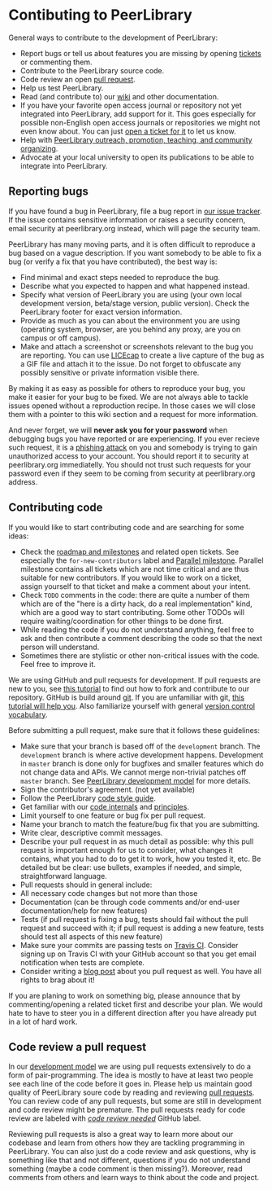 Contibuting to PeerLibrary
==========================

General ways to contribute to the development of PeerLibrary:
* Report bugs or tell us about features you are missing by opening [tickets](https://github.com/peerlibrary/peerlibrary/issues/new) or commenting them.
* Contribute to the PeerLibrary source code.
* Code review an open [pull request](https://github.com/peerlibrary/peerlibrary/labels/code%20review%20needed).
* Help us test PeerLibrary.
* Read (and contribute to) our [wiki](https://github.com/peerlibrary/peerlibrary/wiki) and other documentation.
* If you have your favorite open access journal or repository not yet integrated into PeerLibrary, add support for it. This goes especially for possible non-English open access journals or repositories we might not even know about. You can just [open a ticket for it](https://github.com/peerlibrary/peerlibrary/issues/new) to let us know.
* Help with [PeerLibrary outreach, promotion, teaching, and community organizing](https://github.com/peerlibrary/outreach).
* Advocate at your local university to open its publications to be able to integrate into PeerLibrary.

Reporting bugs
--------------

If you have found a bug in PeerLibrary, file a bug report in [our issue tracker](https://github.com/peerlibrary/peerlibrary/issues/new). If the issue contains sensitive information or raises a security concern, email security at peerlibrary.org instead, which will page the security team.

PeerLibrary has many moving parts, and it is often difficult to reproduce a bug based on a vague description. If you want somebody to be able to fix a bug (or verify a fix that you have contributed), the best way is:
* Find minimal and exact steps needed to reproduce the bug.
* Describe what you expected to happen and what happened instead.
* Specify what version of PeerLibrary you are using (your own local development version, beta/stage version, public version). Check the PeerLibrary footer for exact version information.
* Provide as much as you can about the environment you are using (operating system, browser, are you behind any proxy, are you on campus or off campus).
* Make and attach a screenshot or screenshots relevant to the bug you are reporting. You can use [LICEcap](http://www.cockos.com/licecap/) to create a live capture of the bug as a GIF file and attach it to the issue. Do not forget to obfuscate any possibly sensitive or private information visible there.

By making it as easy as possible for others to reproduce your bug, you make it easier for your bug to be fixed. We are not always able to tackle issues opened without a reproduction recipe. In those cases we will close them with a pointer to this wiki section and a request for more information.

And never forget, we will **never ask you for your password** when debugging bugs you have reported or are experiencing. If you ever recieve such request, it is a [phishing attack](https://en.wikipedia.org/wiki/Phishing) on you and somebody is trying to gain unauthorized access to your account. You should report it to security at peerlibrary.org immediatelly. You should not trust such requests for your password even if they seem to be coming from security at peerlibrary.org address.

Contributing code
-----------------

If you would like to start contributing code and are searching for some ideas:
* Check the [roadmap and milestones](https://github.com/peerlibrary/peerlibrary/milestones) and related open tickets. See especially the `for-new-contributors` label and [Parallel milestone](https://github.com/peerlibrary/peerlibrary/issues?labels=for+new+contributors&milestone=9&page=1&state=open). Parallel milestone contains all tickets which are not time critical and are thus suitable for new contributors. If you would like to work on a ticket, assign yourself to that ticket and make a comment about your intent.
* Check `TODO` comments in the code: there are quite a number of them which are of the "here is a dirty hack, do a real implementation" kind, which are a good way to start contributing. Some other TODOs will require waiting/coordination for other things to be done first.
* While reading the code if you do not understand anything, feel free to ask and then contribute a comment describing the code so that the next person will understand.
* Sometimes there are stylistic or other non-critical issues with the code. Feel free to improve it.

We are using GitHub and pull requests for development. If pull requests are new to you, see [this tutorial](https://help.github.com/articles/fork-a-repo) to find out how to fork and contribute to our repository. GitHub is build around [git](http://git-scm.com/). If you are unfamiliar with git, [this tutorial will help you](https://try.github.io/). Also familiarize yourself with general [version control vocabulary](http://producingoss.com/en/producingoss.html#vc-vocabulary).

Before submitting a pull request, make sure that it follows these guidelines:
* Make sure that your branch is based off of the `development` branch. The `development` branch is where active development happens. Development in `master` branch is done only for bugfixes and smaller features which do not change data and APIs. We cannot merge non-trivial patches off `master` branch. See [PeerLibrary development model](https://github.com/peerlibrary/peerlibrary/wiki/Development-Model) for more details.
* Sign the contributor's agreement. (not yet available)
* Follow the PeerLibrary [code style guide](https://github.com/peerlibrary/peerlibrary/wiki/Code-Style).
* Get familiar with our [code internals](https://github.com/peerlibrary/peerlibrary/wiki/Code-Internals) and [principles](https://github.com/peerlibrary/peerlibrary/wiki/Principles).
* Limit yourself to one feature or bug fix per pull request.
* Name your branch to match the feature/bug fix that you are submitting.
* Write clear, descriptive commit messages.
* Describe your pull request in as much detail as possible: why this pull request is important enough for us to consider, what changes it contains, what you had to do to get it to work, how you tested it, etc. Be detailed but be clear: use bullets, examples if needed, and simple, straightforward language.
* Pull requests should in general include:
 * All necessary code changes but not more than those
 * Documentation (can be through code comments and/or end-user documentation/help for new features)
 * Tests (if pull request is fixing a bug, tests should fail without the pull request and succeed with it; if pull request is adding a new feature, tests should test all aspects of this new feature)
* Make sure your commits are passing tests on [Travis CI](https://travis-ci.org/peerlibrary/peerlibrary). Consider signing up on Travis CI with your GitHub account so that you get email notification when tests are complete.
* Consider writing a [blog post](http://blog.peerlibrary.org/) about you pull request as well. You have all rights to brag about it!

If you are planing to work on something big, please announce that by commenting/opening a related ticket first and describe your plan. We would hate to have to steer you in a different direction after you have already put in a lot of hard work.

Code review a pull request
--------------------------

In our [development model](https://github.com/peerlibrary/peerlibrary/wiki/Development-Model) we are using pull requests extensively to do a form of pair-programming. The idea is mostly to have at least two people see each line of the code before it goes in. Please help us maintain good quality of PeerLibrary soure code by reading and reviewing [pull requests](https://github.com/peerlibrary/peerlibrary/pulls). You can review code of any pull requests, but some are still in development and code review might be premature. The pull requests ready for code review are labeled with _[code review needed](https://github.com/peerlibrary/peerlibrary/labels/code%20review%20needed)_ GitHub label.

Reviewing pull requests is also a great way to learn more about our codebase and learn from others how they are tackling programming in PeerLibrary. You can also just do a code review and ask questions, why is something like that and not different, questions if you do not understand something (maybe a code comment is then missing?). Moreover, read comments from others and learn ways to think about the code and project.
